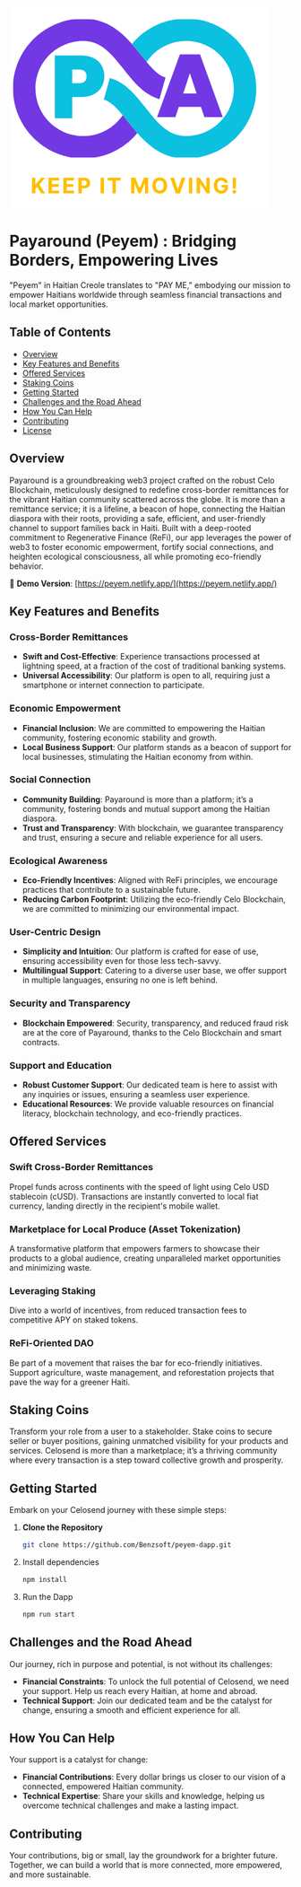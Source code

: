 
![](https://github.com/Benzsoft/payaround/blob/master/client/public/PA-LOGO.png?w=0.1)

# Payaround (Peyem) : Bridging Borders, Empowering Lives

"Peyem" in Haitian Creole translates to "PAY ME," embodying our mission to empower Haitians worldwide through seamless financial transactions and local market opportunities.

## Table of Contents
- [Overview](#overview)
- [Key Features and Benefits](#key-features-and-benefits)
- [Offered Services](#offered-services)
- [Staking Coins](#staking-coins)
- [Getting Started](#getting-started)
- [Challenges and the Road Ahead](#challenges-and-the-road-ahead)
- [How You Can Help](#how-you-can-help)
- [Contributing](#contributing)
- [License](#license)

## Overview

Payaround is a groundbreaking web3 project crafted on the robust Celo Blockchain, meticulously designed to redefine cross-border remittances for the vibrant Haitian community scattered across the globe. It is more than a remittance service; it is a lifeline, a beacon of hope, connecting the Haitian diaspora with their roots, providing a safe, efficient, and user-friendly channel to support families back in Haiti. Built with a deep-rooted commitment to Regenerative Finance (ReFi), our app leverages the power of web3 to foster economic empowerment, fortify social connections, and heighten ecological consciousness, all while promoting eco-friendly behavior.

🔗 **Demo Version**: [https://peyem.netlify.app/](https://peyem.netlify.app/)

## Key Features and Benefits

### Cross-Border Remittances
- **Swift and Cost-Effective**: Experience transactions processed at lightning speed, at a fraction of the cost of traditional banking systems.
- **Universal Accessibility**: Our platform is open to all, requiring just a smartphone or internet connection to participate.

### Economic Empowerment
- **Financial Inclusion**: We are committed to empowering the Haitian community, fostering economic stability and growth.
- **Local Business Support**: Our platform stands as a beacon of support for local businesses, stimulating the Haitian economy from within.

### Social Connection
- **Community Building**: Payaround is more than a platform; it’s a community, fostering bonds and mutual support among the Haitian diaspora.
- **Trust and Transparency**: With blockchain, we guarantee transparency and trust, ensuring a secure and reliable experience for all users.

### Ecological Awareness
- **Eco-Friendly Incentives**: Aligned with ReFi principles, we encourage practices that contribute to a sustainable future.
- **Reducing Carbon Footprint**: Utilizing the eco-friendly Celo Blockchain, we are committed to minimizing our environmental impact.

### User-Centric Design
- **Simplicity and Intuition**: Our platform is crafted for ease of use, ensuring accessibility even for those less tech-savvy.
- **Multilingual Support**: Catering to a diverse user base, we offer support in multiple languages, ensuring no one is left behind.

### Security and Transparency
- **Blockchain Empowered**: Security, transparency, and reduced fraud risk are at the core of Payaround, thanks to the Celo Blockchain and smart contracts.

### Support and Education
- **Robust Customer Support**: Our dedicated team is here to assist with any inquiries or issues, ensuring a seamless user experience.
- **Educational Resources**: We provide valuable resources on financial literacy, blockchain technology, and eco-friendly practices.

## Offered Services

### Swift Cross-Border Remittances
Propel funds across continents with the speed of light using Celo USD stablecoin (cUSD). Transactions are instantly converted to local fiat currency, landing directly in the recipient's mobile wallet.

### Marketplace for Local Produce (Asset Tokenization)
A transformative platform that empowers farmers to showcase their products to a global audience, creating unparalleled market opportunities and minimizing waste.

### Leveraging Staking
Dive into a world of incentives, from reduced transaction fees to competitive APY on staked tokens.

### ReFi-Oriented DAO
Be part of a movement that raises the bar for eco-friendly initiatives. Support agriculture, waste management, and reforestation projects that pave the way for a greener Haiti.

## Staking Coins

Transform your role from a user to a stakeholder. Stake coins to secure seller or buyer positions, gaining unmatched visibility for your products and services. Celosend is more than a marketplace; it’s a thriving community where every transaction is a step toward collective growth and prosperity.

## Getting Started

Embark on your Celosend journey with these simple steps:

1. **Clone the Repository**
   ```sh
   git clone https://github.com/Benzsoft/peyem-dapp.git

2. Install dependencies

   ```sh
   npm install
4. Run the Dapp
    ```sh
    npm run start

 ## Challenges and the Road Ahead

Our journey, rich in purpose and potential, is not without its challenges:

- **Financial Constraints**: To unlock the full potential of Celosend, we need your support. Help us reach every Haitian, at home and abroad.
- **Technical Support**: Join our dedicated team and be the catalyst for change, ensuring a smooth and efficient experience for all.

## How You Can Help

Your support is a catalyst for change:

- **Financial Contributions**: Every dollar brings us closer to our vision of a connected, empowered Haitian community.
- **Technical Expertise**: Share your skills and knowledge, helping us overcome technical challenges and make a lasting impact.

## Contributing

Your contributions, big or small, lay the groundwork for a brighter future. Together, we can build a world that is more connected, more empowered, and more sustainable.
